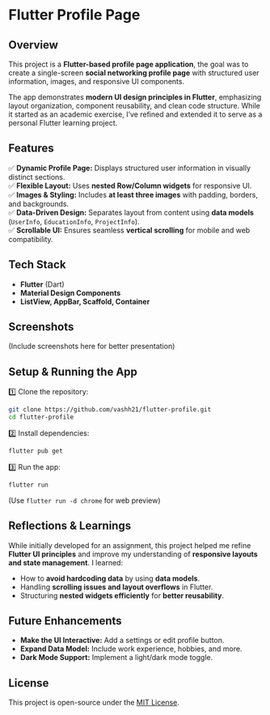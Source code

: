 # **Flutter Profile Page**  

## **Overview**  
This project is a **Flutter-based profile page application**, the goal was to create a single-screen **social networking profile page** with structured user information, images, and responsive UI components.  

The app demonstrates **modern UI design principles in Flutter**, emphasizing layout organization, component reusability, and clean code structure. While it started as an academic exercise, I’ve refined and extended it to serve as a personal Flutter learning project.  

## **Features**  
✅ **Dynamic Profile Page:** Displays structured user information in visually distinct sections.  
✅ **Flexible Layout:** Uses **nested Row/Column widgets** for responsive UI.  
✅ **Images & Styling:** Includes **at least three images** with padding, borders, and backgrounds.  
✅ **Data-Driven Design:** Separates layout from content using **data models** (`UserInfo`, `EducationInfo`, `ProjectInfo`).  
✅ **Scrollable UI:** Ensures seamless **vertical scrolling** for mobile and web compatibility.  

## **Tech Stack**  
- **Flutter** (Dart)  
- **Material Design Components**  
- **ListView, AppBar, Scaffold, Container**  

## **Screenshots**  
(Include screenshots here for better presentation)  

## **Setup & Running the App**  
1️⃣ Clone the repository:  
```sh
git clone https://github.com/vashh21/flutter-profile.git
cd flutter-profile
```
2️⃣ Install dependencies:  
```sh
flutter pub get
```
3️⃣ Run the app:  
```sh
flutter run
```
(Use `flutter run -d chrome` for web preview)  

## **Reflections & Learnings**  
While initially developed for an assignment, this project helped me refine **Flutter UI principles** and improve my understanding of **responsive layouts and state management**. I learned:  
- How to **avoid hardcoding data** by using **data models**.  
- Handling **scrolling issues and layout overflows** in Flutter.  
- Structuring **nested widgets efficiently** for **better reusability**.  

## **Future Enhancements**  
- **Make the UI Interactive:** Add a settings or edit profile button.  
- **Expand Data Model:** Include work experience, hobbies, and more.  
- **Dark Mode Support:** Implement a light/dark mode toggle.  

## **License**  
This project is open-source under the [MIT License](LICENSE).  
